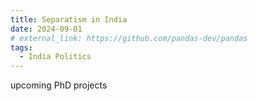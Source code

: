 ```yaml
---
title: Separatism in India 
date: 2024-09-01
# external_link: https://github.com/pandas-dev/pandas
tags:
  - India Politics 
---
```

 upcoming PhD projects  

<!--more-->
